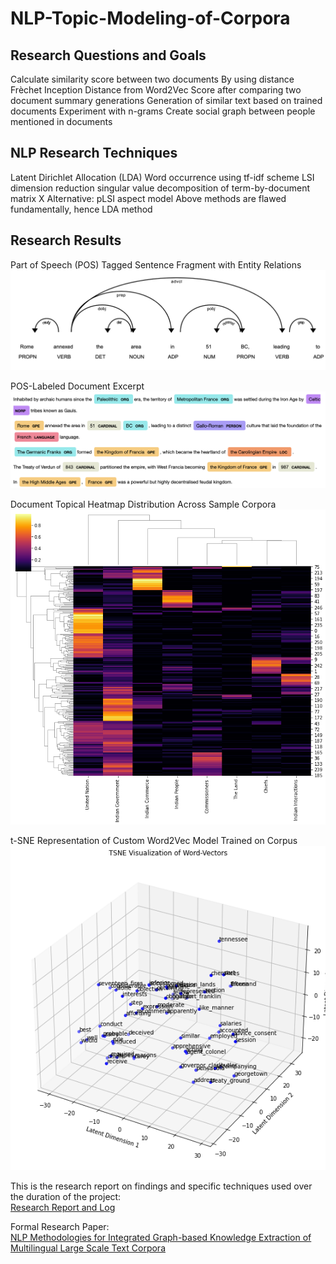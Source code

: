 # NLP-Topic-Modeling-of-Corpora

## Research Questions and Goals
Calculate similarity score between two documents
By using distance Frèchet Inception Distance from Word2Vec
Score after comparing two document summary generations
Generation of similar text based on trained documents 
Experiment with n-grams
Create social graph between people mentioned in documents

## NLP Research Techniques
Latent Dirichlet Allocation (LDA)
Word occurrence using tf-idf scheme
LSI dimension reduction singular value decomposition of term-by-document matrix X
Alternative: pLSI aspect model
Above methods are flawed fundamentally, hence LDA method

## Research Results

Part of Speech (POS) Tagged Sentence Fragment with Entity Relations
![](./Gallery/Dependency_Graph_1.png)

POS-Labeled Document Excerpt
![](./Gallery/NER.png)

Document Topical Heatmap Distribution Across Sample Corpora
![](./Gallery/doc_heat.png)

t-SNE Representation of Custom Word2Vec Model Trained on Corpus
![](./Gallery/tSNE.png)

This is the research report on findings and specific techniques used over the duration of the project: <br>
[Research Report and Log](https://docs.google.com/document/d/e/2PACX-1vSIw1POZUwxTctdvXyO17dm-Ov9lk67xE5Xh1J1fbXHqhz4v9N4AKYAmsu8BQ8117aMsLtLaUUSMTHw/pub)

Formal Research Paper:<br>
[NLP Methodologies for Integrated Graph-based Knowledge Extraction of Multilingual Large Scale Text Corpora](https://docs.google.com/document/d/1rMXLpq-jAv0JNntelbfRGY327EllKOwhn4sazzjlIoU/edit?usp=sharing)

